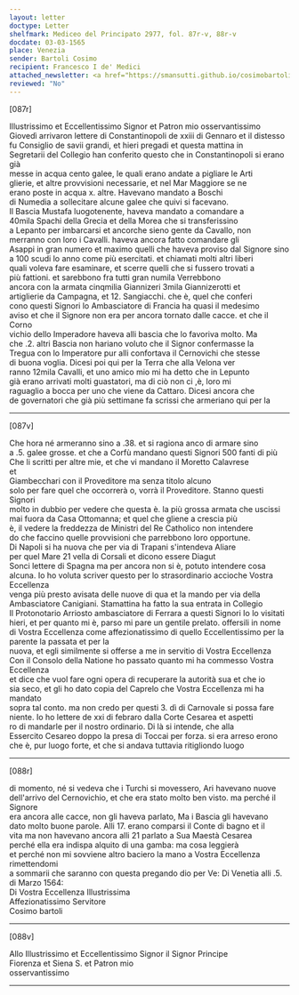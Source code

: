 ```yaml
---
layout: letter
doctype: Letter
shelfmark: Mediceo del Principato 2977, fol. 87r-v, 88r-v
docdate: 03-03-1565
place: Venezia
sender: Bartoli Cosimo
recipient: Francesco I de' Medici
attached_newsletter: <a href="https://smansutti.github.io/cosimobartoli/texts/3079_067/">3079_067</a>, <a href="https://smansutti.github.io/cosimobartoli/texts/3079_068/">3079_068</a>
reviewed: "No"
---
```


[087r]  
  
  
Illustrissimo et Eccellentissimo Signor et Patron mio osservantissimo  
Giovedì arrivaron lettere di Constantinopoli de xxiii di Gennaro et il distesso  
fu Consiglio de savii grandi, et hieri pregadi et questa mattina in  
Segretarii del Collegio han conferito questo che in Constantinopoli si erano già  
messe in acqua cento galee, le quali erano andate a pigliare le Arti  
glierie, et altre provvisioni necessarie, et nel Mar Maggiore se ne  
erano poste in acqua x. altre. Havevano mandato a Boschi  
di Numedia a sollecitare alcune galee che quivi si facevano.  
Il Bascia Mustafa luogotenente, haveva mandato a comandare a  
40mila Spachi della Grecia et della Morea che si transferissino  
a Lepanto per imbarcarsi et ancorche sieno gente da Cavallo, non  
merranno con loro i Cavalli. haveva ancora fatto comandare gli  
Asappi in gran numero et maximo quelli che haveva proviso dal Signore sino  
a 100 scudi lo anno come più esercitati. et chiamati molti altri liberi  
quali voleva fare esaminare, et scerre quelli che si fussero trovati a  
più fattioni. et sarebbono fra tutti gran numila Verrebbono  
ancora con la armata cinqmilia Giannizeri 3mila Giannizerotti et  
artiglierie da Campagna, et 12. Sangiacchi. che è, quel che conferi  
cono questi Signori lo Ambasciatore di Francia ha quasi il medesimo  
aviso et che il Signore non era per ancora tornato dalle cacce. et che il Corno  
vichio dello Imperadore haveva alli bascia che lo favoriva molto. Ma  
che .2. altri Bascia non hariano voluto che il Signor confermasse la  
Tregua con lo Imperatore pur alli confortava il Cernovichi che stesse  
di buona voglia. Dicesi poi qui per la Terra che alla Velona ver  
ranno 12mila Cavalli, et uno amico mio mi ha detto che in Lepunto  
già erano arrivati molti guastatori, ma di ciò non ci ,è, loro mi  
raguaglio a bocca per uno che viene da Cattaro. Dicesi ancora che  
de governatori che già più settimane fa scrissi che armeriano qui per la  
  
---  

[087v]  
  
  
Che hora né armeranno sino a .38. et si ragiona anco di armare sino  
a .5. galee grosse. et che a Corfù mandano questi Signori 500 fanti di più  
Che li scritti per altre mie, et che vi mandano il Moretto Calavrese  
et  
Giambecchari con il Proveditore ma senza titolo alcuno  
solo per fare quel che occorrerà o, vorrà il Proveditore. Stanno questi Signori  
molto in dubbio per vedere che questa è. la più grossa armata che uscissi  
mai fuora da Casa Ottomanna; et quel che gliene a crescia più  
è, il vedere la freddezza de Ministri del Re Catholico non intendere  
do che faccino quelle provvisioni che parrebbono loro opportune.  
Di Napoli si ha nuova che per via di Trapani s'intendeva Aliare  
per quel Mare 21 vella di Corsali et dicono essere Diagut  
Sonci lettere di Spagna ma per ancora non si è, potuto intendere cosa  
alcuna. Io ho voluta scriver questo per lo strasordinario accioche Vostra Eccellenza  
venga più presto avisata delle nuove di qua et la mando per via della  
Ambasciatore Canigiani. Stamattina ha fatto la sua entrata in Collegio  
Il Protonotario Arriosto ambasciatore di Ferrara a questi Signori Io lo visitati  
hieri, et per quanto mi è, parso mi pare un gentile prelato. offersili in nome  
di Vostra Eccellenza come affezionatissimo di quello Eccellentissimo per la parente la passata et per la  
nuova, et egli similmente si offerse a me in servitio di Vostra Eccellenza  
Con il Consolo della Natione ho passato quanto mi ha commesso Vostra Eccellenza  
et dice che vuol fare ogni opera di recuperare la autorità sua et che io  
sia seco, et gli ho dato copia del Caprelo che Vostra Eccellenza mi ha mandato  
sopra tal conto. ma non credo per questi 3. dì di Carnovale si possa fare  
niente. Io ho lettere de xxi di febraro dalla Corte Cesarea et aspetti  
ro di mandarle per il nostro ordinario. Di là si intende, che alla  
Essercito Cesareo doppo la presa di Toccai per forza. si era arreso erono  
che è, pur luogo forte, et che si andava tuttavia ritigliondo luogo  
  
---  

[088r]  
  
  
di momento, né si vedeva che i Turchi si movessero, Ari havevano nuove  
dell'arrivo del Cernovichio, et che era stato molto ben visto. ma perché il Signore  
era ancora alle cacce, non gli haveva parlato, Ma i Bascia gli havevano  
dato molto buone parole. Alli 17. erano comparsi il Conte di bagno et il  
vita ma non havevano ancora alli 21 parlato a Sua Maestà Cesarea  
perché ella era indispa alquito di una gamba: ma cosa leggierà  
et perché non mi sovviene altro baciero la mano a Vostra Eccellenza rimettendomi  
a sommarii che saranno con questa pregando dio per Ve: Di Venetia alli .5.  
di Marzo 1564:  
Di Vostra Eccellenza Illustrissima  
Affezionatissimo Servitore  
Cosimo bartoli  
  
---  

[088v]  
  
  
Allo Illustrissimo et Eccellentissimo Signor il Signor Principe  
Fiorenza et Siena S. et Patron mio  
osservantissimo  
  
---  

